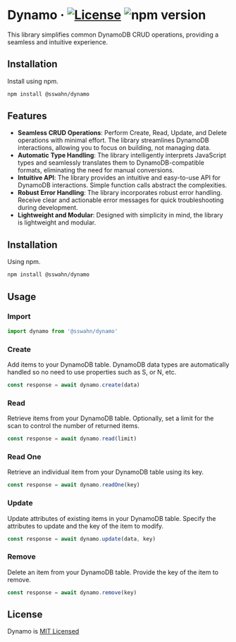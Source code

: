 # Dynamo · [![License](https://img.shields.io/badge/License-MIT-blue.svg)](https://github.com/sswahn/dynamo/blob/main/LICENSE) ![npm version](https://img.shields.io/npm/v/@sswahn/dynamo)

This library simplifies common DynamoDB CRUD operations, providing a seamless and intuitive experience.  

## Installation  
Install using npm.  
```bash
npm install @sswahn/dynamo
```

## Features

- **Seamless CRUD Operations**: Perform Create, Read, Update, and Delete operations with minimal effort. The library streamlines DynamoDB interactions, allowing you to focus on building, not managing data.
- **Automatic Type Handling**: The library intelligently interprets JavaScript types and seamlessly translates them to DynamoDB-compatible formats, eliminating the need for manual conversions.
- **Intuitive API**: The library provides an intuitive and easy-to-use API for DynamoDB interactions. Simple function calls abstract the complexities.
- **Robust Error Handling**: The library incorporates robust error handling. Receive clear and actionable error messages for quick troubleshooting during development.
- **Lightweight and Modular**: Designed with simplicity in mind, the library is lightweight and modular.

## Installation
Using npm.
```bash
npm install @sswahn/dynamo
```

## Usage  

### Import
```javascript
import dynamo from '@sswahn/dynamo'
```

### Create
Add items to your DynamoDB table. DynamoDB data types are automatically handled so no need to use properties such as S, or N, etc.
```javascript
const response = await dynamo.create(data)
```  

### Read
Retrieve items from your DynamoDB table. Optionally, set a limit for the scan to control the number of returned items.
```javascript
const response = await dynamo.read(limit)
```

### Read One
Retrieve an individual item from your DynamoDB table using its key.
```javascript
const response = await dynamo.readOne(key)
```  

### Update
Update attributes of existing items in your DynamoDB table. Specify the attributes to update and the key of the item to modify. 
```javascript
const response = await dynamo.update(data, key)
```

### Remove
Delete an item from your DynamoDB table. Provide the key of the item to remove.
```javascript
const response = await dynamo.remove(key)
```  

## License
Dynamo is [MIT Licensed](https://github.com/sswahn/dynamo/blob/main/LICENSE)
